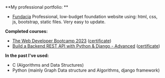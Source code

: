 **My professional portfolio: ** <br>
- [Fundacja][fundacja] Professional, low-budget foundation website using: html, css, js, bootstrap, static files. Very easy to update.

**Completed courses:**  <br>
- [The Web Developer Bootcamp 2023][webDevBootcamp2023] ([certificate][webDevBootcamp2023Certificate])
- [Build a Backend REST API with Python & Django - Advanced][pythonBackendREST_API] ([certificate][pythonBackendREST_APICertificate])

**In the past I've used:** <br>
- C (Algorithms and Data Structures)
- Python (mainly Graph Data structure and Algorithms, django framework)

[fundacja]: https://mgk720.github.io/fundacja/
[webDevBootcamp2023]: https://www.udemy.com/course/the-web-developer-bootcamp/
[webDevBootcamp2023Certificate]: https://www.udemy.com/certificate/UC-5eaacae8-3445-45c0-8ece-3dae751b9c15/
[pythonBackendREST_API]: https://www.udemy.com/course/django-python-advanced/
[pythonBackendREST_APICertificate]: https://www.udemy.com/certificate/UC-f280b21f-d1a5-4ddd-a807-e165a1ebedd8/

